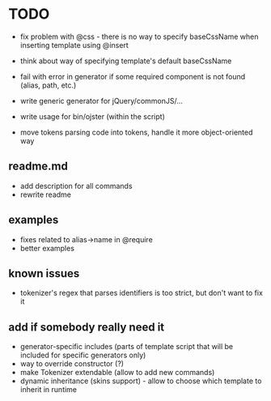 # TODO

* fix problem with @css - there is no way to specify baseCssName when inserting template using @insert
* think about way of specifying template's default baseCssName

* fail with error in generator if some required component is not found (alias, path, etc.)

* write generic generator for jQuery/commonJS/...

* write usage for bin/ojster (within the script)

* move tokens parsing code into tokens, handle it more object-oriented way

## readme.md

* add description for all commands
* rewrite readme

## examples

* fixes related to alias->name in @require
* better examples

## known issues

* tokenizer's regex that parses identifiers is too strict, but don't want to fix it

## add if somebody really need it

* generator-specific includes (parts of template script that will be included for specific generators only)
* way to override constructor (?)
* make Tokenizer extendable (allow to add new commands)
* dynamic inheritance (skins support) - allow to choose which template to inherit in runtime
